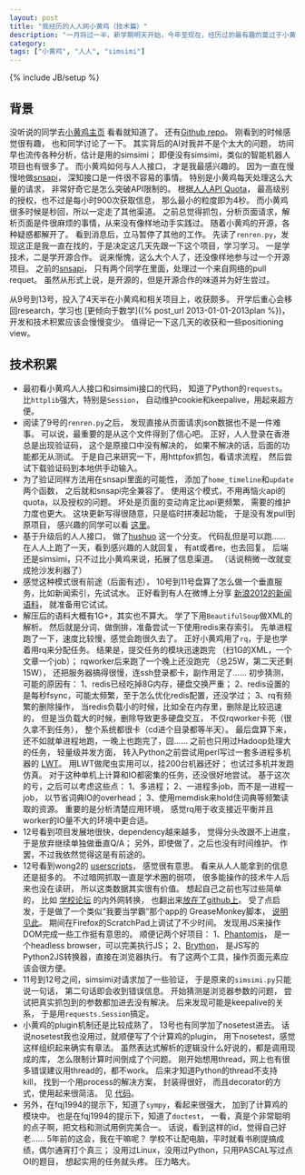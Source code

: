 ```yaml
---
layout: post
title: "我经历的人人网小黄鸡（技术篇）"
description: "一月将过一半，新学期明天开始，今年至现在，经历过的最有趣的莫过于小黄鸡这个项目了。收获颇多，记之。"
category: 
tags: ["小黄鸡", "人人", "simsimi"]
---
```

{% include JB/setup %}

## 背景

没听说的同学去[小黄鸡主页](http://page.renren.com/601621937)
看看就知道了。
还有[Github repo](https://github.com/wong2/xiaohuangji/)。
刚看到的时候感觉很有趣，
也和同学讨论了一下。
其实背后的AI对我并不是个太大的问题，
坊间早也流传各种分析，估计是用的simsimi；
即便没有simsimi，类似的智能机器人项目也有很多了。
而小黄鸡如何与人人接口，
才是我最感兴趣的。
因为一直在慢慢地做[snsapi](https://github.com/hupili/snsapi/)，
深知接口是一件很不容易的事情。
特别是小黄鸡每天处理这么大量的请求，
非常好奇它是怎么突破API限制的。
根据[人人API Quota](http://wiki.dev.renren.com/wiki/API_Quota)，
最高级别的授权，也不过是每小时900次获取信息，
那么最小的粒度即为4秒。
而小黄鸡很多时候是秒回，所以一定走了其他渠道。
之前总觉得抓包，分析页面请求，解析页面是件很麻烦的事情，从来没有像样地动手实践过。
随着小黄鸡的开源，各种疑惑都解开了。
看到消息后，立马暂停了其他的工作。
先读了`renren.py`，发现这正是我一直在找的，于是决定这几天先跟一下这个项目，学习学习。
一是学技术，二是学开源合作。
说来惭愧，这么大个人了，还没像样地参与过一个开源项目。
之前的[snsapi](https://github.com/hupili/snsapi/)，
只有两个同学在里面，处理过一个来自网络的pull requet。
虽然从形式上说，是开源的，但是开源合作的味道并为好生尝过。

从9号到13号，投入了4天半在小黄鸡和相关项目上，收获颇多。
开学后重心会移回research，学习也
[更倾向于数学]({% post_url 2013-01-01-2013plan %})，
开发和技术积累应该会慢慢变少。
值得记一下这几天的收获和一些positioning view。

## 技术积累

   * 最初看小黄鸡人人接口和simsimi接口的代码，
   知道了Python的`requests`。
   比`httplib`强大，特别是`Session`，
   自动维护cookie和keepalive，用起来超方便。
   * 阅读了9号的`renren.py`之后，
   发现直接从页面请求json数据也不是一件难事。
   可以说，最重要的是从这个文件得到了信心吧。
   正好，人人登录在香港总是出现验证码，
   这个是原接口中没有解决的，
   如果不解决的话，后面的功能都无从测试。
   于是自己来研究一下，用httpfox抓包，看请求流程，
   然后尝试下载验证码到本地供手动输入。
   * 为了验证同样方法用在snsapi里面的可能性，
   添加了`home_timeline`和`update`两个函数，
   之后就和snsapi完全兼容了。
   使用这个模式，不用再恼火api的quota，以及授权的问题。
   坏处是页面的变动肯定比api更频繁，
   需要的维护力度也更大。
   这块更新写得很随意，只是临时拼凑起功能，
   于是没有发pull到原项目，
   感兴趣的同学可以看
   [这里](https://github.com/hupili/xiaohuangji/blob/hushuo/renren.py)。
   * 基于升级后的人人接口，
   做了[hushuo](https://github.com/hupili/xiaohuangji/tree/hushuo)
   这一个分支。
   代码乱但是可以跑……
   在人人上跑了一天，看到感兴趣的人就回复，
   有at或者re，也去回复。
   后端还是simsimi，只不过比小黄鸡来说，拓展了信息渠道。
   （话说稍微一改就变成抢沙发利器了）
   * 感觉这种模式很有前途（后面有述），
   10号到11号盘算了怎么做一个垂直服务，比如新闻索引，先试试水。
   正好看到有人在微博上分享
   [新浪2012的新闻语料](http://zhangkaixu.github.com/resources.html)，
   就准备用它试试。
   * 解压后的语料大概有1G+，其实也不算大。
   学了下用`BeautifulSoup`做XML的解析。
   然后就是分词、做倒排，准备尝试一下使用redis来存索引。
   先单进程跑了一下，速度比较慢，感觉会跑很久去了。
   正好小黄鸡用了`rq`，于是也学着用rq来分配任务。
   结果是，提交任务的模块迅速跑完
   （扫1G的XML，一个文章一个job）；
   rqworker后来跑了一个晚上还没跑完
   （总25W，第二天还剩15W），
   还把服务器搞得很慢，连ssh登录都卡，副作用足了……
   初步猜测，可能的原因有：
   1、redis已经吃掉8G内存，硬盘交换严重；
   2、redis设置的是每秒fsync，可能太频繁，至于怎么优化redis配置，还没学过；
   3、rq有频繁的删除操作，
   当redis负载小的时候，比如全在内存里，删除是比较迅速的，
   但是当负载大的时候，删除导致更多硬盘交互，
   不仅rqworker卡死（很久拿不到任务），
   整个系统都很卡（cd进个目录都等半天）。
   最后盘算下来，还不如就单进程地跑，一晚上也跑完了，囧……
   之前也只用过Hadoop处理大的任务，
   轻量级并发方面，
   转入Python之前尝试用perl写过一套多进程多机器的
   [LWT](https://github.com/hupili/Lightweight-Distributing-Toolset)。
   用LWT做爬虫实用可以，挂200台机器还好；
   也试过多机并发跑仿真。
   对于这种单机上计算和IO都密集的任务，还没很好地尝试。
   基于这次的亏，之后可以考虑这些点：
   1、多进程；
   2、一进程多job，而不是一进程一job，
   以节省词典IO的overhead；
   3、使用memdisk来hold住词典等频繁读取的资源。
   重要的是分析清楚应用环境，
   感觉rq用于收支接近平衡并且worker的IO量不大的环境中更合适。
   * 12号看到项目发展地很快，dependency越来越多，
   觉得分头改跟不上进度，于是放弃继续单独做垂直Q/A；
   另外，即使做了，之后也没有时间维护。
   作罢，不过我依然觉得这是有前途的。
   * 12号看到wong2的
   [userscripts](https://github.com/wong2/userscripts)，
   感觉很有意思。
   看来从人人能拿到的信息还是挺多的。
   不过暗网抓取一直是学术圈的弱项，
   很多能操作的技术牛人后来也没在读研，
   所以这类数据其实很有价值。
   想起自己之前也写过些简单的，
   比如
   [学校论坛](http://bbs.qshpan.com/)
   的内外网转换，
   也翻出来[放在了github上](https://github.com/hupili/userscripts)。
   受了点启发，于是做了一个类似“我要当学霸”那个app的
   GreaseMonkey脚本，
   [说明见此](https://github.com/hupili/userscripts/blob/master/doc/stop-time-leecher.md)。
   期间在Firefox的ScratchPad上调试了不少时间。
   发现用JS来操作DOM完成一些工作挺有意思的。
   顺便记两个好项目：
   1、[Phantomjs](https://github.com/ariya/phantomjs/)，
   是一个headless browser，可以完美执行JS；
   2、[Brython](http://www.brython.info/index_en.html)，
   是JS写的Python2JS转换器，直接在浏览器执行。
   有了这两个工具，操作页面元素应该会很方便。
   * 11号到12号之间，simsimi对请求加了一些验证，
   于是原来的`simsimi.py`只能说一句话，
   第二句话即会收到错误信息。
   开始猜测是浏览器参数的问题，
   尝试把真实抓包到的参数都加进去没有解决。
   后来发现可能是keepalive的关系，
   于是用`requests.Session`搞定。
   * 小黄鸡的plugin机制还是比较成熟了，
   13号也有同学加了nosetest进去。
   话说nosetest我也没用过，就顺便写了个计算鸡的plugin，
   用下nosetest，感觉这样组织起来确实有章法。
   虽然表达式解析的逻辑没什么好说的，都是调用现成的库，
   怎么限制计算时间倒成了个问题。
   刚开始想用thread，网上也有很多错误建议用thread的，都不work。
   后来才知道Python的thread不支持kill，
   找到一个用process的解决方案，
   封装得很好，
   而且decorator的方式，使用起来很简洁。
   见
   [代码](http://code.activestate.com/recipes/577853-timeout-decorator-with-multiprocessing/)。
   * 另外，在fqj1994的提示下，知道了`sympy`，看起来很强大，
   加到了计算鸡的模块中。
   也是在fqj1994的提示下，知道了`doctest`，
   一看，真是个非常聪明的点子啊，把文档和测试用例完美合一。
   话说，看到这样的id，觉得自己好老……
   5年前的这会，我在干嘛呢？
   学校不让配电脑，平时就看书刷提搞成绩，偶尔通宵打个真三；
   没用过Linux，没用过Python，只用PASCAL写过点OI的题目，
   想起实用的任务就头疼。
   压力略大。

